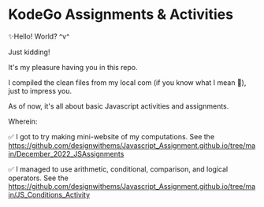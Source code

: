 
# KodeGo Assignments & Activities

✨Hello! World? ^v^

Just kidding! 

It's my pleasure having you in this repo.

I compiled the clean files from my local com (if you know what I mean 🤦), just to impress you. 

As of now, it's all about basic Javascript activities and assignments.

Wherein:

✅ I got to try making mini-website of my computations. 
See the https://github.com/designwithems/Javascript_Assignment.github.io/tree/main/December_2022_JSAssignments

✅ I managed to use arithmetic, conditional, comparison, and logical operators.
See the https://github.com/designwithems/Javascript_Assignment.github.io/tree/main/JS_Conditions_Activity  
